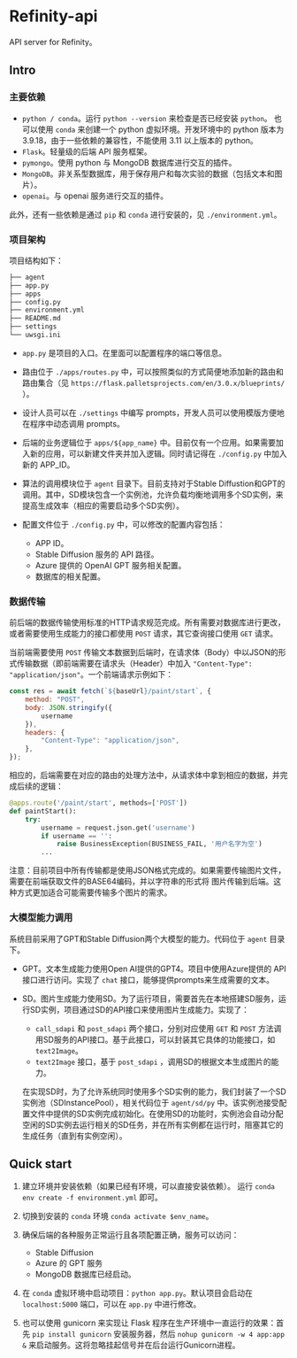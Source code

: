 # Refinity-api

API server for Refinity。

## Intro

### 主要依赖

- `python / conda`。运行 `python --version` 来检查是否已经安装 `python`。 也可以使用 `conda` 来创建一个 python 虚拟环境。开发环境中的 python 版本为 3.9.18，由于一些依赖的兼容性，不能使用 3.11 以上版本的 python。
- `Flask`。轻量级的后端 API 服务框架。
- `pymongo`。使用 python 与 MongoDB 数据库进行交互的插件。
- `MongoDB`。非关系型数据库，用于保存用户和每次实验的数据（包括文本和图片）。
- `openai`。与 openai 服务进行交互的插件。

此外，还有一些依赖是通过 `pip` 和 `conda` 进行安装的，见 `./environment.yml`。

### 项目架构

项目结构如下：

``` sh
├── agent
├── app.py
├── apps
├── config.py
├── environment.yml
├── README.md
├── settings
└── uwsgi.ini
```

- `app.py` 是项目的入口。在里面可以配置程序的端口等信息。

- 路由位于 `./apps/routes.py` 中，可以按照类似的方式简便地添加新的路由和路由集合（见 `https://flask.palletsprojects.com/en/3.0.x/blueprints/` ）。

- 设计人员可以在 `./settings` 中编写 prompts，开发人员可以使用模版方便地在程序中动态调用 prompts。

- 后端的业务逻辑位于 `apps/${app_name}` 中。目前仅有一个应用。如果需要加入新的应用，可以新建文件夹并加入逻辑。同时请记得在 `./config.py` 中加入新的 APP_ID。

- 算法的调用模块位于 `agent` 目录下。目前支持对于Stable Diffustion和GPT的调用。其中，SD模块包含一个实例池，允许负载均衡地调用多个SD实例，来提高生成效率（相应的需要启动多个SD实例）。

- 配置文件位于 `./config.py` 中，可以修改的配置内容包括：
    - APP ID。
    - Stable Diffusion 服务的 API 路径。
    - Azure 提供的 OpenAI GPT 服务相关配置。
    - 数据库的相关配置。

### 数据传输

前后端的数据传输使用标准的HTTP请求规范完成。所有需要对数据库进行更改，或者需要使用生成能力的接口都使用 `POST` 请求，其它查询接口使用  `GET` 请求。

当前端需要使用 `POST` 传输文本数据到后端时，在请求体（Body）中以JSON的形式传输数据（即前端需要在请求头（Header）中加入 `"Content-Type": "application/json"`。一个前端请求示例如下：

```javascript
const res = await fetch(`${baseUrl}/paint/start`, {
    method: "POST",
    body: JSON.stringify({
        username
    }),
    headers: {
        "Content-Type": "application/json",
    },
});
```

相应的，后端需要在对应的路由的处理方法中，从请求体中拿到相应的数据，并完成后续的逻辑：

```python
@apps.route('/paint/start', methods=['POST'])
def paintStart():
    try:
        username = request.json.get('username')
        if username == '':
            raise BusinessException(BUSINESS_FAIL, '用户名字为空')
        ... 
```

注意：目前项目中所有传输都是使用JSON格式完成的。如果需要传输图片文件，需要在前端获取文件的BASE64编码，并以字符串的形式将
图片传输到后端。这种方式更加适合可能需要传输多个图片的需求。

### 大模型能力调用

系统目前采用了GPT和Stable Diffusion两个大模型的能力。代码位于 `agent` 目录下。

- GPT。文本生成能力使用Open AI提供的GPT4。项目中使用Azure提供的 API 接口进行访问。实现了 `chat` 接口，能够提供prompts来生成需要的文本。
- SD。图片生成能力使用SD。为了运行项目，需要首先在本地搭建SD服务，运行SD实例，项目通过SD的API接口来使用图片生成能力。实现了：
    - `call_sdapi` 和 `post_sdapi` 两个接口，分别对应使用 `GET` 和 `POST` 方法调用SD服务的API接口。基于此接口，可以封装其它具体的功能接口，如 `text2Image`。
    - `text2Image` 接口，基于 `post_sdapi` ，调用SD的根据文本生成图片的能力。

    在实现SD时，为了允许系统同时使用多个SD实例的能力，我们封装了一个SD实例池（SDInstancePool），相关代码位于 `agent/sd/py` 中。该实例池接受配置文件中提供的SD实例完成初始化。在使用SD的功能时，实例池会自动分配空闲的SD实例去运行相关的SD任务，并在所有实例都在运行时，阻塞其它的生成任务（直到有实例空闲）。


## Quick start

1. 建立环境并安装依赖（如果已经有环境，可以直接安装依赖）。
运行 `conda env create -f environment.yml` 即可。

2. 切换到安装的 `conda` 环境 `conda activate $env_name`。

3. 确保后端的各种服务正常运行且各项配置正确，服务可以访问：

    - Stable Diffusion
    - Azure 的 GPT 服务
    - MongoDB 数据库已经启动。

4. 在 `conda` 虚拟环境中启动项目：`python app.py`。默认项目会启动在 `localhost:5000` 端口，可以在 `app.py` 中进行修改。

5. 也可以使用 gunicorn 来实现让 Flask 程序在生产环境中一直运行的效果：首先 `pip install gunicorn` 安装服务器，然后 `nohup gunicorn -w 4 app:app &` 来启动服务。这将忽略挂起信号并在后台运行Gunicorn进程。